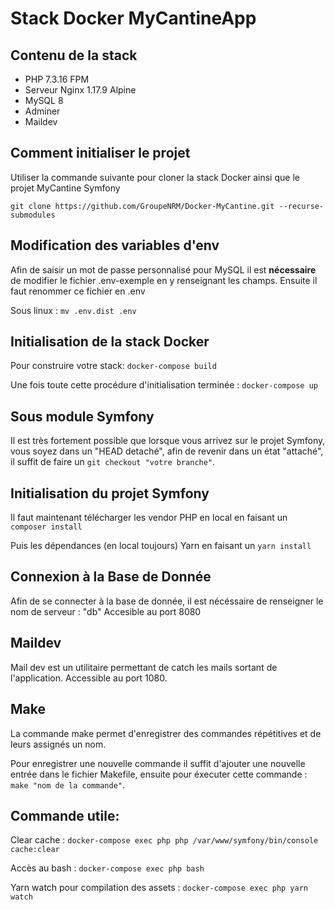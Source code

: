 # Stack Docker MyCantineApp

## Contenu de la stack 
* PHP 7.3.16 FPM
* Serveur Nginx 1.17.9 Alpine
* MySQL 8
* Adminer
* Maildev

## Comment initialiser le projet
Utiliser la commande suivante pour cloner la stack Docker ainsi que le projet MyCantine Symfony

```git clone https://github.com/GroupeNRM/Docker-MyCantine.git --recurse-submodules```

## Modification des variables d'env
Afin de saisir un mot de passe personnalisé pour MySQL il est **nécessaire** de modifier le fichier
.env-exemple en y renseignant les champs. Ensuite il faut renommer ce fichier en .env

Sous linux : ```mv .env.dist .env```

## Initialisation de la stack Docker
Pour construire votre stack:
```docker-compose build```

Une fois toute cette procédure d'initialisation terminée :
```docker-compose up```

## Sous module Symfony
Il est très fortement possible que lorsque vous arrivez sur le projet Symfony, vous soyez dans un "HEAD detaché", afin de revenir
dans un état "attaché", il suffit de faire un ```git checkout "votre branche"```.

## Initialisation du projet Symfony
Il faut maintenant télécharger les vendor PHP en local en faisant un ```composer install```

Puis les dépendances (en local toujours) Yarn en faisant un ```yarn install```

## Connexion à la Base de Donnée
Afin de se connecter à la base de donnée, il est nécéssaire de renseigner le nom de serveur : "db"
Accesible au port 8080

## Maildev
Mail dev est un utilitaire permettant de catch les mails sortant de l'application. 
Accessible au port 1080.

## Make
La commande make permet d'enregistrer des commandes répétitives et de leurs assignés un nom.

Pour enregistrer une nouvelle commande il suffit d'ajouter une nouvelle entrée dans le fichier Makefile, ensuite pour éxecuter cette commande :
```make "nom de la commande"```.

## Commande utile:
Clear cache :
```docker-compose exec php php /var/www/symfony/bin/console cache:clear```

Accès au bash :
```docker-compose exec php bash```

Yarn watch pour compilation des assets :
```docker-compose exec php yarn watch```
